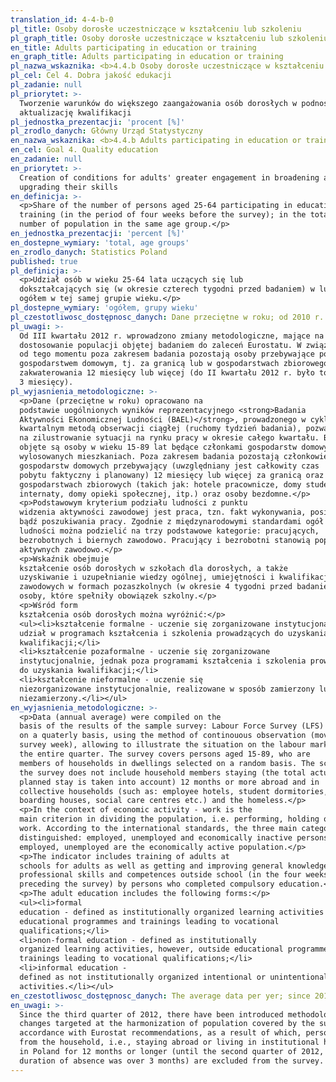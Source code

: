 ```yaml
---
translation_id: 4-4-b-0
pl_title: Osoby dorosłe uczestniczące w kształceniu lub szkoleniu
pl_graph_title: Osoby dorosłe uczestniczące w kształceniu lub szkoleniu
en_title: Adults participating in education or training
en_graph_title: Adults participating in education or training
pl_nazwa_wskaznika: <b>4.4.b Osoby dorosłe uczestniczące w kształceniu lub szkoleniu</b>
pl_cel: Cel 4. Dobra jakość edukacji
pl_zadanie: null
pl_priorytet: >-
  Tworzenie warunków do większego zaangażowania osób dorosłych w podnoszenie /
  aktualizację kwalifikacji
pl_jednostka_prezentacji: 'procent [%]'
pl_zrodlo_danych: Główny Urząd Statystyczny
en_nazwa_wskaznika: <b>4.4.b Adults participating in education or training</b>
en_cel: Goal 4. Quality education
en_zadanie: null
en_priorytet: >-
  Creation of conditions for adults' greater engagement in broadening and
  upgrading their skills
en_definicja: >-
  <p>Share of the number of persons aged 25-64 participating in education or
  training (in the period of four weeks before the survey); in the total
  number of population in the same age group.</p>
en_jednostka_prezentacji: 'percent [%]'
en_dostepne_wymiary: 'total, age groups'
en_zrodlo_danych: Statistics Poland
published: true
pl_definicja: >-
  <p>Udział osób w wieku 25-64 lata uczących się lub
  dokształcających się (w okresie czterech tygodni przed badaniem) w ludności
  ogółem w tej samej grupie wieku.</p>
pl_dostepne_wymiary: 'ogółem, grupy wieku'
pl_czestotliwosc_dostępnosc_danych: Dane przeciętne w roku; od 2010 r.
pl_uwagi: >-
  Od III kwartału 2012 r. wprowadzono zmiany metodologiczne, mające na celu
  dostosowanie populacji objętej badaniem do zaleceń Eurostatu. W związku z tym
  od tego momentu poza zakresem badania pozostają osoby przebywające poza
  gospodarstwem domowym, tj. za granicą lub w gospodarstwach zbiorowego
  zakwaterowania 12 miesięcy lub więcej (do II kwartału 2012 r. było to powyżej
  3 miesięcy).
pl_wyjasnienia_metodologiczne: >-
  <p>Dane (przeciętne w roku) opracowano na
  podstawie uogólnionych wyników reprezentacyjnego <strong>Badania
  Aktywności Ekonomicznej Ludności (BAEL)</strong>, prowadzonego w cyklu
  kwartalnym metodą obserwacji ciągłej (ruchomy tydzień badania), pozwalającej
  na zilustrowanie sytuacji na rynku pracy w okresie całego kwartału. Badaniem
  objęte są osoby w wieku 15-89 lat będące członkami gospodarstw domowych w
  wylosowanych mieszkaniach. Poza zakresem badania pozostają członkowie
  gospodarstw domowych przebywający (uwzględniany jest całkowity czas
  pobytu faktyczny i planowany) 12 miesięcy lub więcej za granicą oraz w
  gospodarstwach zbiorowych (takich jak: hotele pracownicze, domy studenckie,
  internaty, domy opieki społecznej, itp.) oraz osoby bezdomne.</p>
  <p>Podstawowym kryterium podziału ludności z punktu
  widzenia aktywności zawodowej jest praca, tzn. fakt wykonywania, posiadania
  bądź poszukiwania pracy. Zgodnie z międzynarodowymi standardami ogół
  ludności można podzielić na trzy podstawowe kategorie: pracujących,
  bezrobotnych i biernych zawodowo. Pracujący i bezrobotni stanowią populację
  aktywnych zawodowo.</p>
  <p>Wskaźnik obejmuje
  kształcenie osób dorosłych w szkołach dla dorosłych, a także
  uzyskiwanie i uzupełnianie wiedzy ogólnej, umiejętności i kwalifikacji
  zawodowych w formach pozaszkolnych (w okresie 4 tygodni przed badaniem) przez
  osoby, które spełniły obowiązek szkolny.</p>
  <p>Wśród form
  kształcenia osób dorosłych można wyróżnić:</p>
  <ul><li>kształcenie formalne - uczenie się zorganizowane instytucjonalnie poprzez
  udział w programach kształcenia i szkolenia prowadzących do uzyskania
  kwalifikacji;</li>
  <li>kształcenie pozaformalne - uczenie się zorganizowane
  instytucjonalnie, jednak poza programami kształcenia i szkolenia prowadzącymi
  do uzyskania kwalifikacji;</li>
  <li>kształcenie nieformalne - uczenie się
  niezorganizowane instytucjonalnie, realizowane w sposób zamierzony lub
  niezamierzony.</li></ul>
en_wyjasnienia_metodologiczne: >-
  <p>Data (annual average) were compiled on the
  basis of the results of the sample survey: Labour Force Survey (LFS) conducted
  on a quaterly basis, using the method of continouous observation (movable
  survey week), allowing to illustrate the situation on the labour market during
  the entire quarter. The survey covers persons aged 15-89, who are
  members of households in dwellings selected on a random basis. The scope of
  the survey does not include household members staying (the total actual and
  planned stay is taken into account) 12 months or more abroad and in
  collective households (such as: employee hotels, student dormitories,
  boarding houses, social care centres etc.) and the homeless.</p>
  <p>In the context of economic activity - work is the
  main criterion in dividing the population, i.e. performing, holding or seeking
  work. According to the international standards, the three main categories are
  distinguished: employed, unemployed and economically inactive persons. The
  employed, unemployed are the economically active population.</p>
  <p>The indicator includes training of adults at
  schools for adults as well as getting and improving general knowledge,
  professional skills and competences outside school (in the four weeks
  preceding the survey) by persons who completed compulsory education.</p>
  <p>The adult education includes the following forms:</p>
  <ul><li>formal
  education - defined as institutionally organized learning activities through
  educational programmes and trainings leading to vocational
  qualifications;</li>
  <li>non-formal education - defined as institutionally
  organized learning activities, however, outside educational programmes and
  trainings leading to vocational qualifications;</li>
  <li>informal education -
  defined as not institutionally organized intentional or unintentional learning
  activities.</li></ul>
en_czestotliwosc_dostępnosc_danych: The average data per yer; since 2010
en_uwagi: >-
  Since the third quarter of 2012, there have been introduced methodological
  changes targeted at the harmonization of population covered by the survey in
  accordance with Eurostat recommendations, as a result of which, persons absent
  from the household, i.e., staying abroad or living in institutional households
  in Poland for 12 months or longer (until the second quarter of 2012, the
  duration of absence was over 3 months) are excluded from the survey.
---
```

